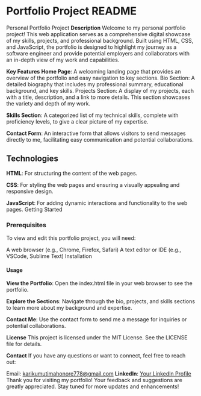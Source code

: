 # Portfolio Project README

Personal Portfolio Project
**Description**
Welcome to my personal portfolio project! This web application serves as a comprehensive digital showcase of my skills, projects, and professional background. Built using HTML, CSS, and JavaScript, the portfolio is designed to highlight my journey as a software engineer and provide potential employers and collaborators with an in-depth view of my work and capabilities.

**Key Features**
**Home Page**: A welcoming landing page that provides an overview of the portfolio and easy navigation to key sections.
Bio Section: A detailed biography that includes my professional summary, educational background, and key skills.
Projects Section: A display of my projects, each with a title, description, and a link to more details. This section showcases the variety and depth of my work.

**Skills Section**: A categorized list of my technical skills, complete with proficiency levels, to give a clear picture of my expertise.

**Contact Form**: An interactive form that allows visitors to send messages directly to me, facilitating easy communication and potential collaborations.

## Technologies

**HTML**: For structuring the content of the web pages.

**CSS**: For styling the web pages and ensuring a visually appealing and responsive design.

**JavaScript**: For adding dynamic interactions and functionality to the web pages.
Getting Started

### Prerequisites

To view and edit this portfolio project, you will need:

A web browser (e.g., Chrome, Firefox, Safari)
A text editor or IDE (e.g., VSCode, Sublime Text)
Installation

#### Usage

**View the Portfolio**: Open the index.html file in your web browser to see the portfolio.

**Explore the Sections**: Navigate through the bio, projects, and skills sections to learn more about my background and expertise.

**Contact Me**: Use the contact form to send me a message for inquiries or potential collaborations.

**License**
This project is licensed under the MIT License. See the LICENSE file for details.

**Contact**
If you have any questions or want to connect, feel free to reach out:

Email: <karikumutimahonore778@gmail.com>
**LinkedIn**: [Your LinkedIn Profile](https://www.linkedin.com/in/honore-karikumutima-504576247/)
Thank you for visiting my portfolio! Your feedback and suggestions are greatly appreciated. Stay tuned for more updates and enhancements!
